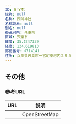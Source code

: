 ```yaml
---
ID: GrYMt
総称: null
名称: 西浦神社
名称読み: null
別名: null
都道府県: 兵庫県
区域: 宍粟市
緯度: 35.1247339
経度: 134.619813
郵便番号: 6714141
住所: 兵庫県宍粟市一宮町東河内２９５
---
```


## その他

### 参考URL

| URL | 説明          |
| --- | ------------- |
|     | OpenStreetMap |
